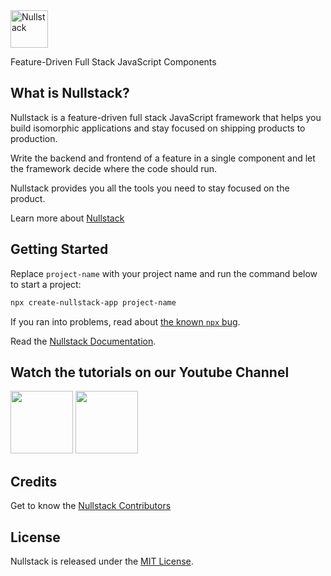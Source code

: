 <img src='https://raw.githubusercontent.com/nullstack/nullstack/master/nullstack.png' height='60' alt='Nullstack'>

Feature-Driven Full Stack JavaScript Components

## What is Nullstack?

Nullstack is a feature-driven full stack JavaScript framework that helps you build isomorphic applications and stay focused on shipping products to production.

Write the backend and frontend of a feature in a single component and let the framework decide where the code should run.

Nullstack provides you all the tools you need to stay focused on the product.

Learn more about [Nullstack](https://nullstack.app)

## Getting Started

Replace `project-name` with your project name and run the command below to start a project:

```sh
npx create-nullstack-app project-name
```

If you ran into problems, read about [the known `npx` bug](https://nullstack.app/getting-started#the-known-npx-bug).

Read the [Nullstack Documentation](https://nullstack.app/documentation).

## Watch the tutorials on our Youtube Channel

[<img src="https://img.youtube.com/vi/l23z00GEar8/maxresdefault.jpg" height="100">](https://www.youtube.com/watch?v=l23z00GEar8&list=PL5ylYELQy1hyFbguVaShp3XujjdVXLpId)
[<img src="https://img.youtube.com/vi/ieLVXZGXUkI/maxresdefault.jpg" height="100">](https://www.youtube.com/watch?v=ieLVXZGXUkI&list=PL5ylYELQy1hz1tcnZcP44xRxETpH9bTUe)

## Credits

Get to know the [Nullstack Contributors](https://nullstack.app/contributors)

## License

Nullstack is released under the [MIT License](LICENSE).
